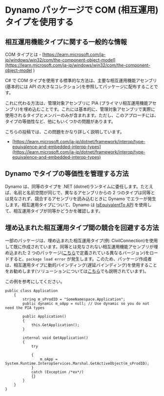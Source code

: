 # Dynamo パッケージで COM (相互運用)タイプを使用する

## 相互運用機能タイプに関する一般的な情報
COM タイプとは - [https://learn.microsoft.com/ja-jp/windows/win32/com/the-component-object-model](https://learn.microsoft.com/ja-jp/windows/win32/com/the-component-object-model )

C# で COM タイプを使用する標準的な方法は、主要な相互運用機能アセンブリ(基本的には API の大きなコレクション)を参照してパッケージに配布することです。 

これに代わる方法は、管理対象アセンブリに PIA (プライマリ相互運用機能アセンブリ)を埋め込むことです。これには基本的に、管理対象アセンブリで実際に使用されるタイプとメンバーのみが含まれます。ただし、このアプローチには、タイプの等価性など、他にもいくつかの問題があります。

こちらの投稿では、この問題をかなり詳しく説明しています。 
* [https://learn.microsoft.com/ja-jp/dotnet/framework/interop/type-equivalence-and-embedded-interop-types](https://learn.microsoft.com/ja-jp/dotnet/framework/interop/type-equivalence-and-embedded-interop-types)

## Dynamo でタイプの等価性を管理する方法
Dynamo は、同等のタイプを .NET (dotnet)ランタイムに委任します。たとえば、名前と名前空間が同じで、異なるアセンブリからの 2 つのタイプは同等とは見なされず、競合するアセンブリを読み込むときに Dynamo でエラーが発生します。相互運用タイプについて、Dynamo は [IsEquivalentTo API](https://learn.microsoft.com/en-us/dotnet/api/system.type.isequivalentto) を使用して、相互運用タイプが同等かどうかを確認します。

## 埋め込まれた相互運用タイプ間の競合を回避する方法
一部のパッケージは、埋め込まれた相互運用タイプ(例: CivilConnection)を使用して既に作成されています。同等とは見なされない相互運用機能アセンブリが埋め込まれた 2 つのパッケージ([こちら](https://learn.microsoft.com/en-us/dotnet/framework/interop/type-equivalence-and-embedded-interop-types)で定義されている異なるバージョン)をロードすると、`package load error` が発生します。このため、パッケージ作成者は、相互運用タイプに動的バインディング(遅延バインディング)を使用することをお勧めします(ソリューションについては[こちら](https://blogs.iis.net/samng/the-pain-of-deploying-primary-interop-assemblies)でも説明されています)。

この例を参考にしてください。
```
public class Application
    {
        string m_sProdID = "SomeNamespace.Application";
        public dynamic m_oApp = null; // Use dynamic so you do not need the PIA types

        public Application()
        {
            this.GetApplication();
        }

        internal void GetApplication()
        {
            try

            {
                m_oApp = System.Runtime.InteropServices.Marshal.GetActiveObject(m_sProdID);
            }
            catch (Exception /*ex*/)
            {}
        }
    }
}
```